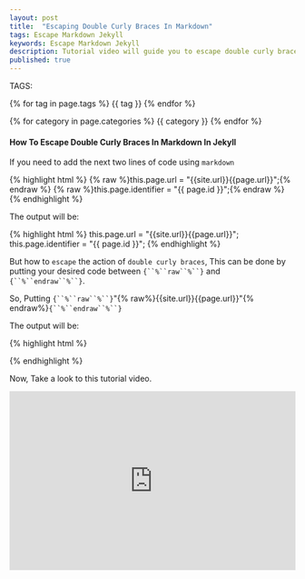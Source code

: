 ```yaml
---
layout: post
title:  "Escaping Double Curly Braces In Markdown"
tags: Escape Markdown Jekyll
keywords: Escape Markdown Jekyll
description: Tutorial video will guide you to escape double curly braces in Markdown.
published: true
---
```


   TAGS:
   
   {% for tag in page.tags %} {{ tag }} {% endfor %}

   {% for category in page.categories %} {{ category }} {% endfor %}

<h4>How To Escape Double Curly Braces In Markdown In Jekyll</h4>

If you need to add the next two lines of code using `markdown`

{% highlight html %}
{% raw %}this.page.url = "{{site.url}}{{page.url}}";{% endraw %}
{% raw %}this.page.identifier = "{{ page.id }}";{% endraw %}
{% endhighlight %}

The output will be:

{% highlight html %}
this.page.url = "{{site.url}}{{page.url}}";
this.page.identifier = "{{ page.id }}";
{% endhighlight %}

But how to `escape` the action of `double curly braces`, This can be done by putting your desired code between `{``%``raw``%``}` and `{``%``endraw``%``}`.

So, Putting `{``%``raw``%``}`"{% raw%}{{site.url}}{{page.url}}"{% endraw%}`{``%``endraw``%``}`

The output will be:

{% highlight html %}
<div id="disqus_thread"></div>
<script>
    var disqus_config = function () {
      this.page.url = {% raw %}"{{site.url}}{{page.url}}"{% endraw %};
      this.page.identifier = {% raw %}"{{ page.id }}"{% endraw %};
    };
</script>
{% endhighlight %}

Now, Take a look to this tutorial video.

<iframe width="100%" height="315" src="https://www.youtube.com/embed/TJzVxOKF_Xo" frameborder="0" allowfullscreen></iframe>